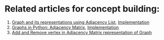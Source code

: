 # Related articles for concept building:

1. [Graph and its representations using Adjacency List](https://www.geeksforgeeks.org/graph-and-its-representations/), [Implementation]()
2. [Graphs in Python: Adjacency Matrix](https://medium.com/analytics-vidhya/graphs-in-python-adjacency-matrix-d0726620e8d7), [Implementation]()
3. [Add and Remove vertex in Adjacency Matrix representation of Graph](https://www.geeksforgeeks.org/add-and-remove-vertex-in-adjacency-matrix-representation-of-graph/)
